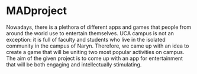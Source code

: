 # MADproject
Nowadays, there is a plethora of different apps and games that people from around the world use to entertain themselves. UCA campus is not an exception: it is full of faculty and students who live in the isolated community in the campus of Naryn. Therefore, we came up with an idea to create a game that will be uniting two most popular activities on campus. The aim of the given project is to come up with an app for entertainment that will be both engaging and intellectually stimulating.
